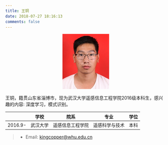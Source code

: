 ```yaml
---
title: 王铜
date: 2018-07-27 18:16:13
comments: false
---
```


<div align=center>
<img src = "wt.jpg"/>
</div>

王铜，籍贯山东省淄博市，现为武汉大学遥感信息工程学院2016级本科生，感兴趣的内容: 深度学习，模式识别。

|     | 学校 | 院系  |  专业  |  学位  |
| :-----: | :------: | :-----:  | :-----: | :-----: |
| 2016.9-    | 武汉大学 | 遥感信息工程学院 |  遥感科学与技术  |  本科 |

> * Email: <kingcopper@whu.edu.cn>
